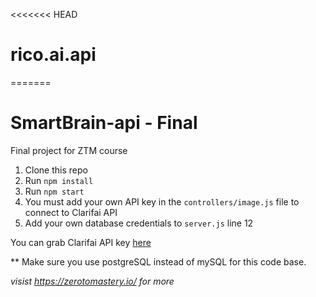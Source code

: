 <<<<<<< HEAD
# rico.ai.api
=======
# SmartBrain-api - Final
Final project for ZTM course

1. Clone this repo
2. Run `npm install`
3. Run `npm start`
4. You must add your own API key in the `controllers/image.js` file to connect to Clarifai API
5. Add your own database credentials to `server.js` line 12

You can grab Clarifai API key [here](https://www.clarifai.com/)

** Make sure you use postgreSQL instead of mySQL for this code base.

*visist https://zerotomastery.io/ for more*


